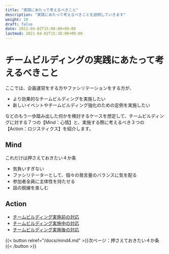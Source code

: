 ```yaml
---
title: "実践にあたって考えるべきこと"
description: "実践にあたって考えるべきことを説明していきます"
weight: 10
draft: false
date: 2021-04-02T15:00:00+09:00
lastmod: 2021-04-02T15:30:00+09:00
---
```


# チームビルディングの実践にあたって考えるべきこと


ここでは、企画運営をする方やファシリテーションをする方が、
- より効果的なチームビルディングを実施したい
- 新しいイベントやチームビルディング強化のための定例を実施したい

などのもう一歩踏み出した何かを検討するケースを想定して、チームビルディングに対する７つの【Mind：心情】と、実施する際に考えるべき３つの【Action：ロジスティクス】を紹介します。


## Mind

これだけは押さえておきたい４か条
- 気負いすぎない
- ファシリテーターとして、個々の発言量のバランスに気を配る
- 参加者全員に主体性を持たせる
- 話の脱線を楽しむ


## Action
- [チームビルディング実施前の対応](http://iwashi.co/teambuilding-handbook/docs/before-implementation/)
- [チームビルディング実施中の対応](http://iwashi.co/teambuilding-handbook/docs/implementation/)
- [チームビルディング実施後の対応](http://iwashi.co/teambuilding-handbook/docs/after-implementation/)


{{< button relref="/docs/mind4.md" >}}次ページ：押さえておきたい４か条{{< /button >}}

